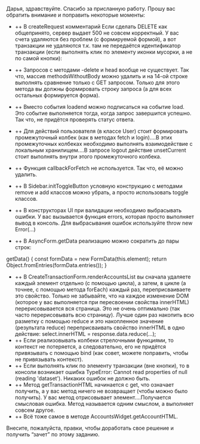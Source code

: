 Дарья, здравствуйте. Спасибо за присланную работу. Прошу вас обратить внимание и поправить некоторые моменты:
* ++ В createRequest комментарий Если сделать DELETE как общепринято, сервер выдает 500 не совсем корректный. У вас счета удаляются без проблем (с формируемой формой), а вот транзакции не удаляются т.к. там не передаётся идентификатор транзакции (если выполнять клик по элементу иконки мусорки, а не по самой кнопки):

* ++ Запросов с методами -delete и head вообще не существует. Так что, массив methodsWithoutBody можно удалить и на 14-ой строке выполнять сравнение только с GET запросом. Только для этого метода вы должны формировать строку запроса (а для всех остальных формируется форма).
* ++ Вместо события loadend можно подписаться на событие load. Это событие выполняется тогда, когда запрос завершится успешно. Так что, не придётся проверять статус ответа.
* ++ Для действий пользователя (в классе User) стоит формировать промежуточный колбек (как в методах fetch и login)....В этих промежуточных колбеках необходимо выполнять взаимодействие с локальным хранилищем....В запросе logout действие unsetCurrent стоит выполнять внутри этого промежуточного колбека.
* ++ Функция callbackForFetch не используется. Так что, её можно удалить.
* ++ В Sidebar.initToggleButton условную конструкцию с методами remove и add классов можно убрать, а просто использовать toggle классов.
* ++ В конструкторах UI при валидации необходимо выбрасывать ошибки. У вас вызывается функция errors, которая просто выполняет вывод в консоль. Для выбрасывания ошибок используйте throw new Error(...)
* ++ В AsyncForm.getData реализацию можно сократить до пары строк:

getData() {
const formData = new FormData(this.element);
return Object.fromEntries(formData.entries());
}

* ++ В CreateTransactionForm.renderAccountsList вы сначала удаляете каждый элемент отдельно (с помощью цикла), а затем, в цикле (а точнее, с помощью метода forEach) каждый раз, переприсваиваете это свойство. Только не забывайте, что на каждое изменение DOM (которое у вас выполняется при пересвоении свойства innerHTML) перерисовывается вся страница. Это не очень оптимально (так часто перерисовывать всю страницу). Лучше один раз накопить всю разметку с помощью reduce и это накопленное значение (результата reduce) переприсваивать свойство innerHTML в одно действие: select.innerHTML = response.data.reduce(...);
* ++ Если реализовывать колбеки стрелочными функциями, то контекст не потеряется, а следовательно, его не придётся привязывать с помощью bind (как совет, можете поправить, чтобы не привязывать контекст).
* ++ Если выполнять клик по элементу транзакции (вне кнопки), то в консоли возникает ошибка TypeError: Cannot read properties of null (reading 'dataset'). Никаких ошибок не должно быть.
* ++ Метод getTransactionHTML начинается с get, что означает получить, а у вас метод ничего не возвращает (чтобы можно было получить). У вас метод отрисовывает элемент....Получается смысловая ошибка. Метод называется одним смыслом, а выполняет совсем другое.
* ++ Всё тоже самое в методе AccountsWidget.getAccountHTML.

Внесите, пожалуйста, правки, чтобы доработать свое решение и получить “зачет” по этому заданию.